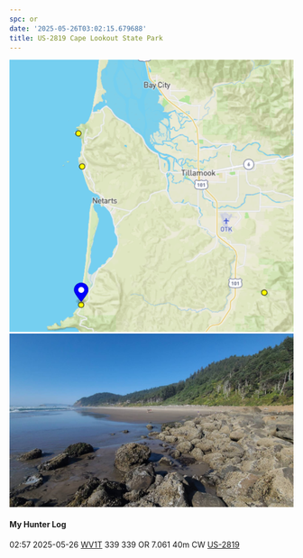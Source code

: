 ```yaml
---
spc: or
date: '2025-05-26T03:02:15.679688'
title: US-2819 Cape Lookout State Park
---
```


![pasted_image.png](/static/pasted_image_0137.png)
![pasted_image001.png](/static/pasted_image001_0118.png)


#### My Hunter Log
02:57    2025-05-26    [WV1T](https://qrz.com/db/WV1T)    339    339    OR    7.061    40m    CW    [US-2819](https://pota.app/#/park/US-2819)